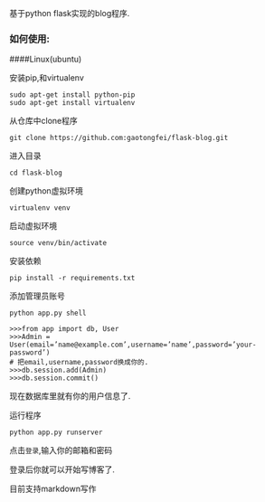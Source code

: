 基于python flask实现的blog程序.

### 如何使用:

####Linux(ubuntu)

安装pip,和virtualenv

```
sudo apt-get install python-pip
sudo apt-get install virtualenv
```

从仓库中clone程序

```
git clone https://github.com:gaotongfei/flask-blog.git
```

进入目录

```
cd flask-blog
```

创建python虚拟环境

```
virtualenv venv
```

启动虚拟环境

```
source venv/bin/activate
```

安装依赖

```
pip install -r requirements.txt
```

添加管理员账号

```
python app.py shell
```

```
>>>from app import db, User
>>>Admin = User(email=’name@example.com’,username=’name’,password=’your-password’)
# 把email,username,password换成你的.
>>>db.session.add(Admin)
>>>db.session.commit()
```

现在数据库里就有你的用户信息了.

运行程序

```
python app.py runserver
```

点击`登录`,输入你的邮箱和密码

登录后你就可以开始写博客了.

目前支持markdown写作


